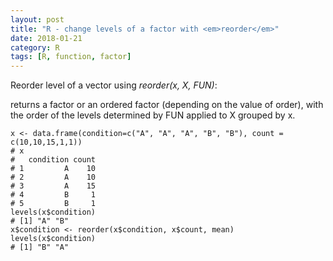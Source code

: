 ```yaml
---
layout: post
title: "R - change levels of a factor with <em>reorder</em>"
date: 2018-01-21
category: R
tags: [R, function, factor]
---
```



Reorder level of a vector using <em>reorder(x, X, FUN)</em>: 

returns a factor or an ordered factor (depending on the value of order), with the order of the levels determined by FUN applied to X grouped by x. 

```
x <- data.frame(condition=c("A", "A", "A", "B", "B"), count = c(10,10,15,1,1))
# x
#   condition count
# 1         A    10
# 2         A    10
# 3         A    15
# 4         B     1
# 5         B     1
levels(x$condition)
# [1] "A" "B"
x$condition <- reorder(x$condition, x$count, mean)
levels(x$condition)
# [1] "B" "A"

```
